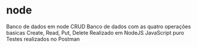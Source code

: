 # node
Banco de dados em node CRUD
Banco de dados com as quatro operações basicas Create, Read, Put, Delete
Realizado em NodeJS
JavaScript puro
Testes realizados no Postman
